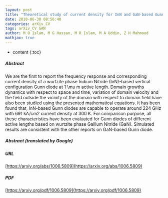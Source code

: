 ```yaml
---
layout: post
title: "Theoretical study of current density for InN and GaN-based Gunn diode operating in transit-time mode"
date: 2010-06-30 08:56:40
categories: arXiv_CV
tags: arXiv_CV GAN
author: M O Islam, M G Hassan, M R Islam, M A Uddin, Z H Mahmood
mathjax: true
---
```


* content
{:toc}

##### Abstract
We are the first to report the frequency response and corresponding current density of a wurtzite phase Indium Nitride (InN)-based vertical configuration Gunn diode at 1 \mu m active length. Domain growths dynamics with respect to space and time, variation of domain velocity and the field outside the vicinity of the domain with respect to domain field have also been studied using the presented mathematical equations. It has been found that, InN-based Gunn diodes are capable to operate around 224 GHz with 691 kA/cm2 current density at 300 K. For comparison purpose, all these characteristics have been evaluated for Gunn diodes of different active lengths based on wurtzite phase Gallium Nitride (GaN). Simulated results are consistent with the other reports on GaN-based Gunn diode.

##### Abstract (translated by Google)


##### URL
[https://arxiv.org/abs/1006.5809](https://arxiv.org/abs/1006.5809)

##### PDF
[https://arxiv.org/pdf/1006.5809](https://arxiv.org/pdf/1006.5809)

